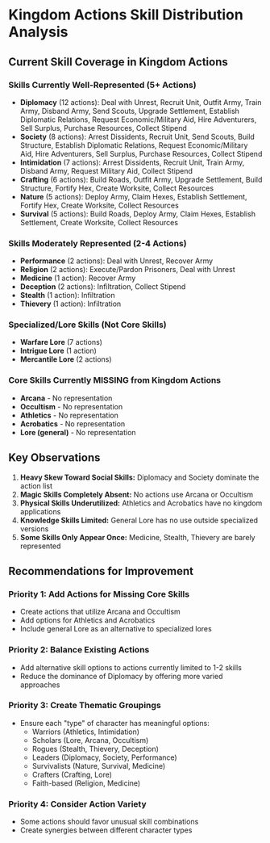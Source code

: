 # Kingdom Actions Skill Distribution Analysis

## Current Skill Coverage in Kingdom Actions

### Skills Currently Well-Represented (5+ Actions)
- **Diplomacy** (12 actions): Deal with Unrest, Recruit Unit, Outfit Army, Train Army, Disband Army, Send Scouts, Upgrade Settlement, Establish Diplomatic Relations, Request Economic/Military Aid, Hire Adventurers, Sell Surplus, Purchase Resources, Collect Stipend
- **Society** (8 actions): Arrest Dissidents, Recruit Unit, Send Scouts, Build Structure, Establish Diplomatic Relations, Request Economic/Military Aid, Hire Adventurers, Sell Surplus, Purchase Resources, Collect Stipend
- **Intimidation** (7 actions): Arrest Dissidents, Recruit Unit, Train Army, Disband Army, Request Military Aid, Collect Stipend
- **Crafting** (6 actions): Build Roads, Outfit Army, Upgrade Settlement, Build Structure, Fortify Hex, Create Worksite, Collect Resources
- **Nature** (5 actions): Deploy Army, Claim Hexes, Establish Settlement, Fortify Hex, Create Worksite, Collect Resources
- **Survival** (5 actions): Build Roads, Deploy Army, Claim Hexes, Establish Settlement, Create Worksite, Collect Resources

### Skills Moderately Represented (2-4 Actions)
- **Performance** (2 actions): Deal with Unrest, Recover Army
- **Religion** (2 actions): Execute/Pardon Prisoners, Deal with Unrest
- **Medicine** (1 action): Recover Army
- **Deception** (2 actions): Infiltration, Collect Stipend
- **Stealth** (1 action): Infiltration
- **Thievery** (1 action): Infiltration

### Specialized/Lore Skills (Not Core Skills)
- **Warfare Lore** (7 actions)
- **Intrigue Lore** (1 action)
- **Mercantile Lore** (2 actions)

### Core Skills Currently MISSING from Kingdom Actions
- **Arcana** - No representation
- **Occultism** - No representation
- **Athletics** - No representation
- **Acrobatics** - No representation
- **Lore (general)** - No representation

## Key Observations

1. **Heavy Skew Toward Social Skills:** Diplomacy and Society dominate the action list
2. **Magic Skills Completely Absent:** No actions use Arcana or Occultism
3. **Physical Skills Underutilized:** Athletics and Acrobatics have no kingdom applications
4. **Knowledge Skills Limited:** General Lore has no use outside specialized versions
5. **Some Skills Only Appear Once:** Medicine, Stealth, Thievery are barely represented

## Recommendations for Improvement

### Priority 1: Add Actions for Missing Core Skills
- Create actions that utilize Arcana and Occultism
- Add options for Athletics and Acrobatics
- Include general Lore as an alternative to specialized lores

### Priority 2: Balance Existing Actions
- Add alternative skill options to actions currently limited to 1-2 skills
- Reduce the dominance of Diplomacy by offering more varied approaches

### Priority 3: Create Thematic Groupings
- Ensure each "type" of character has meaningful options:
  - Warriors (Athletics, Intimidation)
  - Scholars (Lore, Arcana, Occultism)
  - Rogues (Stealth, Thievery, Deception)
  - Leaders (Diplomacy, Society, Performance)
  - Survivalists (Nature, Survival, Medicine)
  - Crafters (Crafting, Lore)
  - Faith-based (Religion, Medicine)

### Priority 4: Consider Action Variety
- Some actions should favor unusual skill combinations
- Create synergies between different character types

